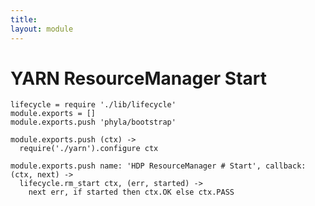 ```yaml
---
title: 
layout: module
---
```


# YARN ResourceManager Start

    lifecycle = require './lib/lifecycle'
    module.exports = []
    module.exports.push 'phyla/bootstrap'

    module.exports.push (ctx) ->
      require('./yarn').configure ctx

    module.exports.push name: 'HDP ResourceManager # Start', callback: (ctx, next) ->
      lifecycle.rm_start ctx, (err, started) ->
        next err, if started then ctx.OK else ctx.PASS